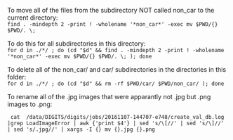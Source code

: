 To move all of the files from the subdirectory NOT called non_car to the current directory:  
``
find . -mindepth 2 -print ! -wholename '*non_car*' -exec mv $PWD/{} $PWD/. \;
``

To do this for all subdirectories in this directory:  
``
for d in ./*/ ; do (cd "$d" && find . -mindepth 2 -print ! -wholename '*non_car*' -exec mv $PWD/{} $PWD/. \; ); done
``

To delete all of the non_car/ and car/ subdirectories in the directories in this folder:  
``
for d in ./*/ ; do (cd "$d" && rm -rf $PWD/car/ $PWD/non_car/ ); done
``

To rename all of the .jpg images that were apparantly not .jpg but .png images to .png:
```
 cat  /data/DIGITS/digits/jobs/20161107-144707-e748/create_val_db.log |grep LoadImageError | awk {'print $4'} | sed 's/\[//' | sed 's/\]//' | sed 's/.jpg//' | xargs -I {} mv {}.jpg {}.png
```
